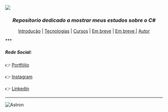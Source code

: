 ![](https://imgur.com/njqLsTf.png)
<h3 align = center><i><b> Repositorio dedicado a mostrar meus estudos sobre o C#</b></i> </h3>

<p align="center">
 <a href="#objetivo">Introdução</a> |
  <a href="#tecnologias">Tecnologias</a> |
 <a href="#roadmap">Cursos</a> |
 <a href="#contribuicao">Em breve</a> |
 <a href="#licenc-a">Em breve </a> |
 <a href="#autor">Autor</a>
</p>
***


##### Rede Social:

:point_right: [Portfólio](https://iagoantunes.github.io/)

:point_right: [Instagram](https://www.instagram.com/iago_ferreira010/?hl=pt-br)

:point_right: [Linkedin](https://www.linkedin.com/in/iago-antunes-5277131a5/)

***

![Astron](https://user-images.githubusercontent.com/63758301/85813381-6b556980-b739-11ea-91b5-740c1f91a5c4.jpg)
